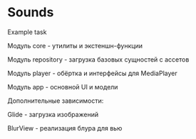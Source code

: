 # Sounds
Example task

Модуль core - утилиты и экстеншн-функции

Модуль repository - загрузка базовых сущностей с ассетов

Модуль player - обёртка и интерфейсы для MediaPlayer

Модуль app - основной UI и модели



Дополнительные зависимости:


Glide - загрузка изображений

BlurView - реализация блура для вью

